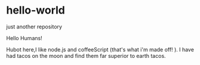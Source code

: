 # hello-world
just another repository


Hello Humans!

Hubot here,I like node.js and coffeeScript (that's what i'm made off! ).
I have had tacos on the moon and find them far superior to earth tacos.
